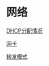 # 网络

[DHCP分配情况](DHCP分配情况/DHCP分配情况.md "DHCP分配情况")

[网卡](网卡/网卡.md "网卡")

[转发模式](转发模式/转发模式.md "转发模式")
